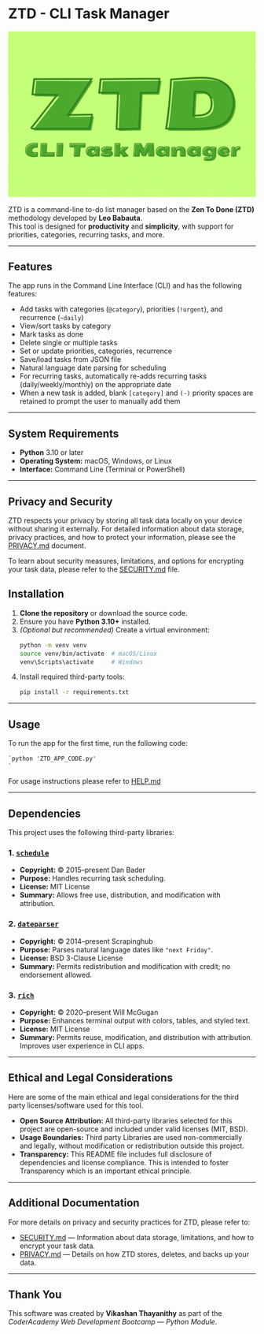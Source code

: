 # ZTD - CLI Task Manager

![ZTD CLI Task Manager Logo](./images/ZTD%20Task%20Manager%20Logo%20Design.png)

ZTD is a command-line to-do list manager based on the **Zen To Done (ZTD)** methodology developed by **Leo Babauta**.  
This tool is designed for **productivity** and **simplicity**, with support for priorities, categories, recurring tasks, and more.

---

## Features

The app runs in the Command Line Interface (CLI) and has the following features:

- Add tasks with categories (`@category`), priorities (`!urgent`), and recurrence (`~daily`)
- View/sort tasks by category
- Mark tasks as done
- Delete single or multiple tasks
- Set or update priorities, categories, recurrence
- Save/load tasks from JSON file
- Natural language date parsing for scheduling
- For recurring tasks, automatically re-adds recurring tasks (daily/weekly/monthly) on the appropriate date
- When a new task is added, blank `[category]` and `(-)` priority spaces are retained to prompt the user to manually add them

---

## System Requirements

- **Python** 3.10 or later  
- **Operating System:** macOS, Windows, or Linux  
- **Interface:** Command Line (Terminal or PowerShell)

---
## Privacy and Security

ZTD respects your privacy by storing all task data locally on your device without sharing it externally. For detailed information about data storage, privacy practices, and how to protect your information, please see the [PRIVACY.md](./PRIVACY.md) document.  

To learn about security measures, limitations, and options for encrypting your task data, please refer to the [SECURITY.md](./SECURITY.md) file.

## Installation

1. **Clone the repository** or download the source code.
2. Ensure you have **Python 3.10+** installed.
3. *(Optional but recommended)* Create a virtual environment:
   ```bash
   python -m venv venv
   source venv/bin/activate  # macOS/Linux
   venv\Scripts\activate     # Windows
   ```
4. Install required third-party tools:
   ```bash
   pip install -r requirements.txt
   ```

---
## Usage

To run the app for the first time, run the following code: 
    
    `python 'ZTD_APP_CODE.py'  
    `

For usage instructions please refer to [HELP.md](HELP.md)

---
## Dependencies

This project uses the following third-party libraries:

### 1\. [`schedule`](https://pypi.org/project/schedule/)
   - **Copyright:** © 2015–present Dan Bader  
   - **Purpose:** Handles recurring task scheduling.  
   - **License:** MIT License  
   - **Summary:** Allows free use, distribution, and modification with attribution.

### 2\. [`dateparser`](https://pypi.org/project/dateparser/)
   - **Copyright:** © 2014–present Scrapinghub  
   - **Purpose:** Parses natural language dates like `"next Friday"`.  
   - **License:** BSD 3-Clause License  
   - **Summary:** Permits redistribution and modification with credit; no endorsement allowed.

### 3\. [`rich`](https://pypi.org/project/rich/)
   - **Copyright:** © 2020–present Will McGugan  
   - **Purpose:** Enhances terminal output with colors, tables, and styled text.  
   - **License:** MIT License  
   - **Summary:** Permits reuse, modification, and distribution with attribution. Improves user experience in CLI apps.

---

## Ethical and Legal Considerations

Here are some of the main ethical and legal considerations for the third party licenses/software used for this tool. 

* **Open Source Attribution:** All third-party libraries selected for this project are open-source and included under valid licenses (MIT, BSD).
* **Usage Boundaries:** Third party Libraries are used non-commercially and legally, without modification or redistribution outside this project.
* **Transparency:** This README file includes full disclosure of dependencies and license compliance. This is intended to foster Transparency which is an important ethical principle. 

---

## Additional Documentation

For more details on privacy and security practices for ZTD, please refer to:

- [SECURITY.md](./SECURITY.md) — Information about data storage, limitations, and how to encrypt your task data.
- [PRIVACY.md](./PRIVACY.md) — Details on how ZTD stores, deletes, and backs up your data.

---

## Thank You

This software was created by **Vikashan Thayanithy** as part of the *CoderAcademy Web Development Bootcamp — Python Module*.
